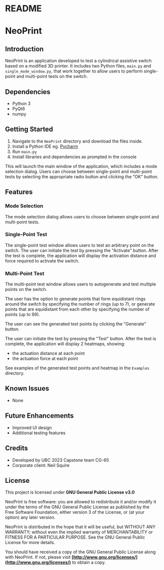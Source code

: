 # README

# NeoPrint

## Introduction

NeoPrint is an application developed to test a cylindrical assistive switch based on a modified 3D printer. It includes two Python files, `main.py` and `single_mode_window.py`, that work together to allow users to perform single-point and multi-point tests on the switch.

## Dependencies

- Python 3
- PyQt6
- numpy

## Getting Started

 1) Navigate to the `NeoPrint` directory and download the files inside.
 2) Install a Python IDE   eg. [Pycharm](https://www.jetbrains.com/pycharm/download/#section=windows)
 3) Run `main.py`
 4) Install libraries and dependencies as prompted in the console

This will launch the main window of the application, which includes a mode selection dialog. Users can choose between single-point and multi-point tests by selecting the appropriate radio button and clicking the "OK" button.

## Features

### Mode Selection

The mode selection dialog allows users to choose between single-point and multi-point tests.

### Single-Point Test

The single-point test window allows users to test an arbitrary point on the switch. The user can initiate the test by pressing the "Activate" button. After the test is complete, the application will display the activation distance and force required to activate the switch.

### Multi-Point Test

The multi-point test window allows users to autogenerate and test multiple points on the switch. 

The user has the option to generate points that form equidistant rings around the switch by specifying the number of rings (up to 7), or generate points that are equidistant from each other by specifying the number of points (up to 99).  

The user can see the generated test points by clicking the "Generate" button. 

The user can initiate the test by pressing the "Test" button. After the test is complete, the application will display 2 heatmaps, showing: 
   - the actuation distance at each point 
   - the actuation force at each point
  
See examples of the generated test points and heatmap in the `Examples` directory. 

## Known Issues

- None

## Future Enhancements

- Improved UI design
- Additional testing features

## Credits

- Developed by UBC 2023 Capstone team CG-65
- Corporate client: Neil Squire

## License

This project is licensed under **GNU General Public License v3.0**

NeoPrint is free software: you are allowed to redistribute it and/or modify it under the terms of the GNU General Public License as published by the Free Software Foundation, either version 3 of the License, or (at your option) any later version.

NeoPrint is distributed in the hope that it will be useful, but WITHOUT ANY WARRANTY; without even the implied warranty of MERCHANTABILITY or FITNESS FOR A PARTICULAR PURPOSE. See the GNU General Public License for more details.

You should have received a copy of the GNU General Public License along with NeoPrint. If not, please visit **[http://www.gnu.org/licenses/](http://www.gnu.org/licenses/)** to obtain a copy.
